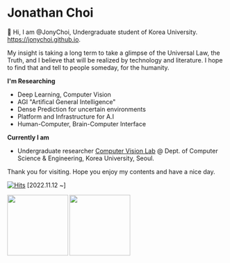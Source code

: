 # Jonathan Choi

👋 Hi, I am @JonyChoi, Undergraduate student of Korea University. https://jonychoi.github.io.

My insight is taking a long term to take a glimpse of the Universal Law, the Truth, and I believe that will be realized by technology and literature. I hope to find that and tell to people someday, for the humanity.

**I'm Researching**

- Deep Learning, Computer Vision
- AGI "Artifical General Intelligence"
- Dense Prediction for uncertain environments
- Platform and Infrastructure for A.I
- Human-Computer, Brain-Computer Interface

**Currently I am**

- Undergraduate researcher [Computer Vision Lab](https://cvlab.korea.ac.kr/) @ Dept. of Computer Science & Engineering, Korea University, Seoul.

Thank you for visiting. Hope you enjoy my contents and have a nice day. 

[![Hits](https://hits.seeyoufarm.com/api/count/incr/badge.svg?url=https%3A%2F%2Fgithub.com%2Fjonychoi&count_bg=%230092AA&title_bg=%23555555&icon=&icon_color=%23E7E7E7&title=hits&edge_flat=false)](https://hits.seeyoufarm.com) [2022.11.12  ~]

<img align="left" src="https://github-readme-stats.vercel.app/api?username=jonychoi&show_icons=true&include_all_commits=true&theme=algolia&count_private=true" height="140px" />
<img align="center" src="https://github-readme-stats.vercel.app/api/top-langs/?username=jonychoi&layout=compact&langs_count=8&theme=algolia" height="140px" />
